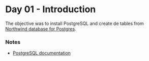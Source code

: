 # Day 01  - Introduction

The objective was to install PostgreSQL and create de tables from [Northwind database for Postgres](https://github.com/pthom/northwind_psql).

### Notes
- [PostgreSQL documentation](https://www.postgresql.org/docs/current/index.html)

